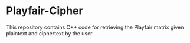 # Playfair-Cipher
This repository contains C++ code for retrieving the Playfair matrix given plaintext and ciphertext by the user 
